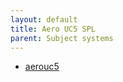 ```yaml
---
layout: default
title: Aero UC5 SPL
parent: Subject systems
---
```



- [aerouc5](https://github.com/damascenodiego/learningFFSM/tree/master/FFSM_diff/Benchmark_SPL/aerouc5) 